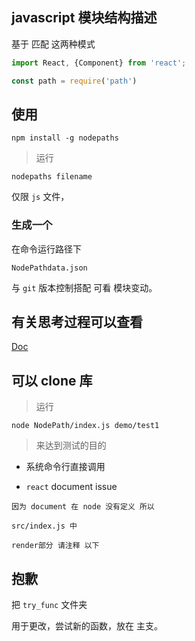  ## javascript 模块结构描述

基于 匹配 这两种模式 
``` js
import React, {Component} from 'react';

const path = require('path')
```

## 使用

```
npm install -g nodepaths
```
>运行

```
nodepaths filename
```
仅限 ``js`` 文件，

### 生成一个

在命令运行路径下

```
NodePathdata.json
```

与 ``git`` 版本控制搭配 可看 模块变动。

## 有关思考过程可以查看 
[Doc](https://github.com/chinanf-boy/NodePath/tree/master/Doc)

## 可以 clone 库

> 运行

```
node NodePath/index.js demo/test1
```

> 来达到测试的目的

- 系统命令行直接调用

- ``react`` document issue

```
因为 document 在 node 没有定义 所以 

src/index.js 中

render部分 请注释 以下

```


## 抱歉
把 ``try_func`` 文件夹
 
用于更改，尝试新的函数，放在 主支。
